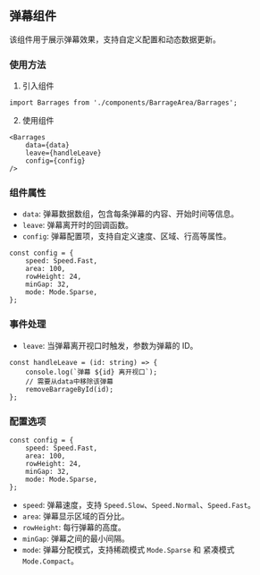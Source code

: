 ## 弹幕组件

该组件用于展示弹幕效果，支持自定义配置和动态数据更新。

### 使用方法

1. 引入组件

```tsx
import Barrages from './components/BarrageArea/Barrages';
```

2. 使用组件

```tsx
<Barrages
    data={data}
    leave={handleLeave}
    config={config}
/>
```

### 组件属性

- `data`: 弹幕数据数组，包含每条弹幕的内容、开始时间等信息。
- `leave`: 弹幕离开时的回调函数。
- `config`: 弹幕配置项，支持自定义速度、区域、行高等属性。

```tsx
const config = {
    speed: Speed.Fast,
    area: 100,
    rowHeight: 24,
    minGap: 32,
    mode: Mode.Sparse,
};
```

### 事件处理

- `leave`: 当弹幕离开视口时触发，参数为弹幕的 ID。

```tsx
const handleLeave = (id: string) => {
    console.log(`弹幕 ${id} 离开视口`);
	// 需要从data中移除该弹幕
    removeBarrageById(id);
};
```
### 配置选项

```tsx
const config = {
    speed: Speed.Fast,
    area: 100,
    rowHeight: 24,
    minGap: 32,
    mode: Mode.Sparse,
};
```
- `speed`: 弹幕速度，支持 `Speed.Slow`、`Speed.Normal`、`Speed.Fast`。
- `area`: 弹幕显示区域的百分比。
- `rowHeight`: 每行弹幕的高度。
- `minGap`: 弹幕之间的最小间隔。
- `mode`: 弹幕分配模式，支持稀疏模式 `Mode.Sparse` 和 紧凑模式 `Mode.Compact`。
